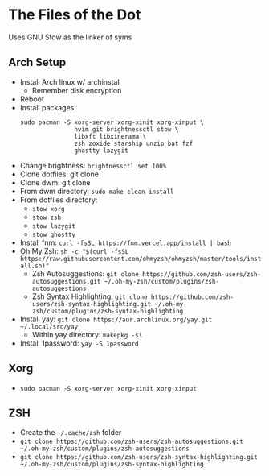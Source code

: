 # The Files of the Dot

Uses GNU Stow as the linker of syms

## Arch Setup

- Install Arch linux w/ archinstall
    * Remember disk encryption
- Reboot
- Install packages:
  ```
  sudo pacman -S xorg-server xorg-xinit xorg-xinput \
                 nvim git brightnessctl stow \
                 libxft libxinerama \
                 zsh zoxide starship unzip bat fzf
                 ghostty lazygit
  ```
- Change brightness: `brightnessctl set 100%`
- Clone dotfiles: git clone
- Clone dwm: git clone
- From dwm directory: `sudo make clean install`
- From dotfiles directory:
    * `stow xorg`
    * `stow zsh`
    * `stow lazygit`
    * `stow ghostty`
- Install fnm: `curl -fsSL https://fnm.vercel.app/install | bash`
- Oh My Zsh: `sh -c "$(curl -fsSL https://raw.githubusercontent.com/ohmyzsh/ohmyzsh/master/tools/install.sh)"`
    * Zsh Autosuggestions: `git clone https://github.com/zsh-users/zsh-autosuggestions.git ~/.oh-my-zsh/custom/plugins/zsh-autosuggestions`
    * Zsh Syntax Highlighting: `git clone https://github.com/zsh-users/zsh-syntax-highlighting.git ~/.oh-my-zsh/custom/plugins/zsh-syntax-highlighting`
- Install yay: `git clone https://aur.archlinux.org/yay.git ~/.local/src/yay`
    * Within yay directory: `makepkg -si`
- Install 1password: `yay -S 1password`

## Xorg

- `sudo pacman -S xorg-server xorg-xinit xorg-xinput`

## ZSH

- Create the `~/.cache/zsh` folder
- `git clone https://github.com/zsh-users/zsh-autosuggestions.git ~/.oh-my-zsh/custom/plugins/zsh-autosuggestions`
- `git clone https://github.com/zsh-users/zsh-syntax-highlighting.git ~/.oh-my-zsh/custom/plugins/zsh-syntax-highlighting`
